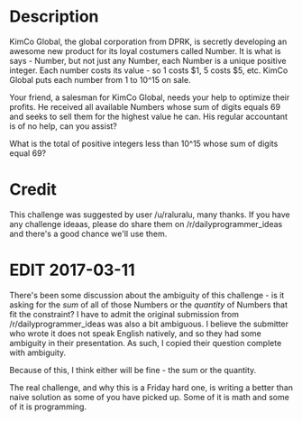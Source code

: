 # Description

KimCo Global, the global corporation from DPRK, is secretly developing an awesome new  product for its loyal costumers called Number. It is what is says - Number, but not just any Number, each Number is a unique positive integer. Each number costs its value - so 1 costs $1, 5 costs $5, etc. KimCo Global puts each number from 1 to 10^15 on sale. 

Your friend, a salesman for KimCo Global, needs your help to optimize their profits. He received all available Numbers whose sum of digits equals 69 and seeks to sell them for the highest value he can. His regular accountant is of no help, can you assist?

What is the total of positive integers less than 10^15 whose sum of digits equal 69?

# Credit

This challenge was suggested by user /u/raluralu, many thanks. If you have any challenge ideaas, please do share them on /r/dailyprogrammer_ideas and there's a good chance we'll use them. 

# EDIT 2017-03-11

There's been some discussion about the ambiguity of this challenge - is it asking for the *sum* of all of those Numbers or the *quantity* of Numbers that fit the constraint? I have to admit the original submission from /r/dailyprogrammer_ideas was also a bit ambiguous. I believe the submitter who wrote it does not speak English natively, and so they had some ambiguity in their presentation. As such, I copied their question complete with ambiguity. 

Because of this, I think either will be fine - the sum or the quantity. 

The real challenge, and why this is a Friday hard one, is writing a better than naive solution as some of you have picked up. Some of it is math and some of it is programming. 